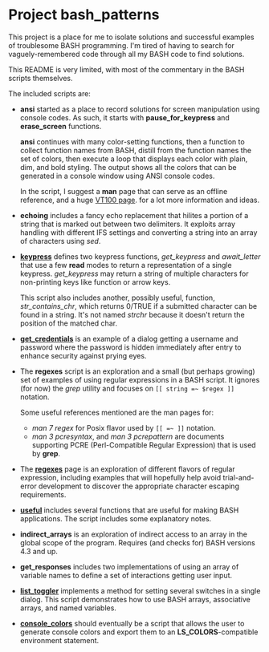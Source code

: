 # Project bash_patterns

This project is a place for me to isolate solutions and successful
examples of troublesome BASH programming.  I'm tired of having to
search for vaguely-remembered code through all my BASH code
to find solutions.

This README is very limited, with most of the commentary in the
BASH scripts themselves.

The included scripts are:

- **ansi** started as a place to record solutions for
  screen manipulation using console codes.  As such, it
  starts with **pause_for_keypress** and **erase_screen**
  functions.

  **ansi** continues with many color-setting functions,
  then a function to collect function names from BASH,
  distill from the function names the set of colors,
  then execute a loop that displays each color with plain,
  dim, and bold styling.  The output shows all the colors
  that can be generated in a console window using ANSI
  console codes.

  In the script, I suggest a **man** page that can serve
  as an offline reference, and a huge [VT100 page][1].
  for a lot more information and ideas.

- **echoing** includes a fancy echo replacement that hilites
  a portion of a string that is marked out between two delimiters.
  It exploits array handling with different IFS settings and
  converting a string into an array of characters using *sed*.

- [**keypress**][2] defines two keypress functions, *get_keypress*
  and *await_letter* that use a few **read** modes to return a
  representation of a single keypress.  *get_keypress* may return
  a string of multiple characters for non-printing keys like
  function or arrow keys.

  This script also includes another, possibly useful, function,
  *str_contains_chr*, which returns 0/TRUE if a submitted character
  can be found in a string.  It's not named *strchr* because it
  doesn't return the position of the matched char.

- [**get_credentials**][3] is an example of a dialog getting a
  username and password where the password is hidden immediately
  after entry to enhance security against prying eyes.

- The **regexes** script is an exploration and a small
  (but perhaps growing) set of examples of using regular
  expressions in a BASH script.  It ignores (for now) the
  *grep* utility and focuses on `[[ string =~ $regex ]]` notation.

  Some useful references mentioned are the man pages for:
  - *man 7 regex* for Posix flavor used by `[[ =~ ]]` notation.
  - *man 3 pcresyntax*, and *man 3 pcrepattern* are documents
    supporting PCRE (Perl-Compatible Regular Expression) that is
    used by **grep**.

- The [**regexes**][4] page is an exploration of different flavors
  of regular expression, including examples that will hopefully
  help avoid trial-and-error development to discover the appropriate
  character escaping requirements.

- [**useful**][5] includes several functions that are useful for
  making BASH applications.  The script includes some explanatory notes.

- **indirect_arrays** is an exploration of indirect access
  to an array in the global scope of the program.  Requires
  (and checks for) BASH versions 4.3 and up.

- **get_responses** includes two implementations of using
  an array of variable names to define a set of interactions
  getting user input.

- [**list_toggler**][6] implements a method for setting several
  switches in a single dialog.  This script demonstrates
  how to use BASH arrays, associative arrays, and named
  variables.

- [**console_colors**][7] should eventually be a script that
  allows the user to generate console colors and export them to
  an **LS_COLORS**-compatible environment statement.

[1]: <https://vt100.net/docs/vt510-rm/chapter4.html>    "vt100"
[2]: <README_keypress.md>                               "keypress"
[3]: <README_get_credentials.md>                        "get credentials"
[4]: <README_regexes.md>                                "regular expressions"
[5]: <README_useful.md>                                 "random useful patterns"
[6]: <README_list_toggler.md>                           "list toggler"
[7]: <README_colors.md>                                 "console colors"
